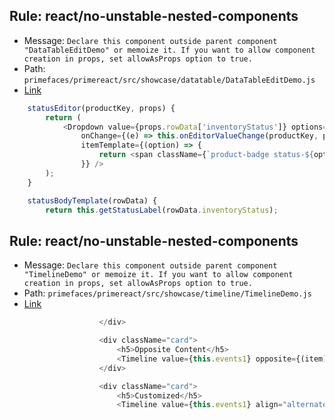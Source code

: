 ## Rule: react/no-unstable-nested-components
- Message: `Declare this component outside parent component "DataTableEditDemo" or memoize it. If you want to allow component creation in props, set allowAsProps option to true.`
- Path: `primefaces/primereact/src/showcase/datatable/DataTableEditDemo.js`
- [Link](https://github.com/primefaces/primereact/blob/HEAD/src/showcase/datatable/DataTableEditDemo.js#L160-L162)
```js
    statusEditor(productKey, props) {
        return (
            <Dropdown value={props.rowData['inventoryStatus']} options={this.statuses} optionLabel="label" optionValue="value"
                onChange={(e) => this.onEditorValueChange(productKey, props, e.value)} style={{ width: '100%' }} placeholder="Select a Status"
                itemTemplate={(option) => {
                    return <span className={`product-badge status-${option.value.toLowerCase()}`}>{option.label}</span>
                }} />
        );
    }

    statusBodyTemplate(rowData) {
        return this.getStatusLabel(rowData.inventoryStatus);
```

## Rule: react/no-unstable-nested-components
- Message: `Declare this component outside parent component "TimelineDemo" or memoize it. If you want to allow component creation in props, set allowAsProps option to true.`
- Path: `primefaces/primereact/src/showcase/timeline/TimelineDemo.js`
- [Link](https://github.com/primefaces/primereact/blob/HEAD/src/showcase/timeline/TimelineDemo.js#L72-L72)
```js
                    </div>

                    <div className="card">
                        <h5>Opposite Content</h5>
                        <Timeline value={this.events1} opposite={(item) => item.status} content={(item) => <small className="p-text-secondary">{item.date}</small>} />
                    </div>

                    <div className="card">
                        <h5>Customized</h5>
                        <Timeline value={this.events1} align="alternate" className="customized-timeline" marker={customizedMarker} content={customizedContent} />
```
